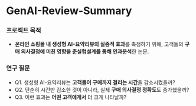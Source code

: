 # GenAI-Review-Summary
### 프로젝트 목적
- **온라인 쇼핑몰 내 생성형 AI-요약리뷰의 실증적 효과**를 측정하기 위해, 고객들의 **구매 의사결정에 미친 영향을 준실험설계를 통해 인과분석**한 논문.

### 연구 질문
- Q1. 생성형 AI-요약리뷰는 **고객들이 구매까지 걸리는 시간**을 감소시켰을까?
- Q2. 단순히 시간만 감소한 것이 아니라, 실제 **구매 의사결정 정확도**도 증가했을까?
- Q3. 이런 효과는 **어떤 고객에게서** 더 크게 나타날까?
